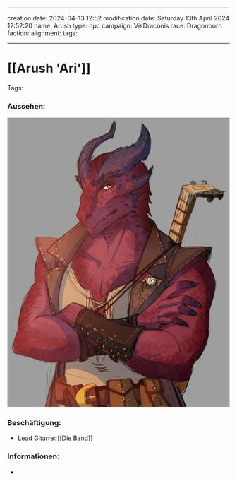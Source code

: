 
---
creation date: 2024-04-13 12:52 
modification date: Saturday 13th April 2024 12:52:20 
name: Arush
type: npc 
campaign: VisDraconis
race: Dragonborn
faction:
alignment: 
tags:

--- 

# [[Arush 'Ari']]

Tags: 

### Aussehen:
![Arush](../assets/images/NPCs/Arush.png ", full body shot, realistic, concept art, dark fantasy")

### Beschäftigung:
- Lead Gitarre: [[Die Band]]

### Informationen:
- 
